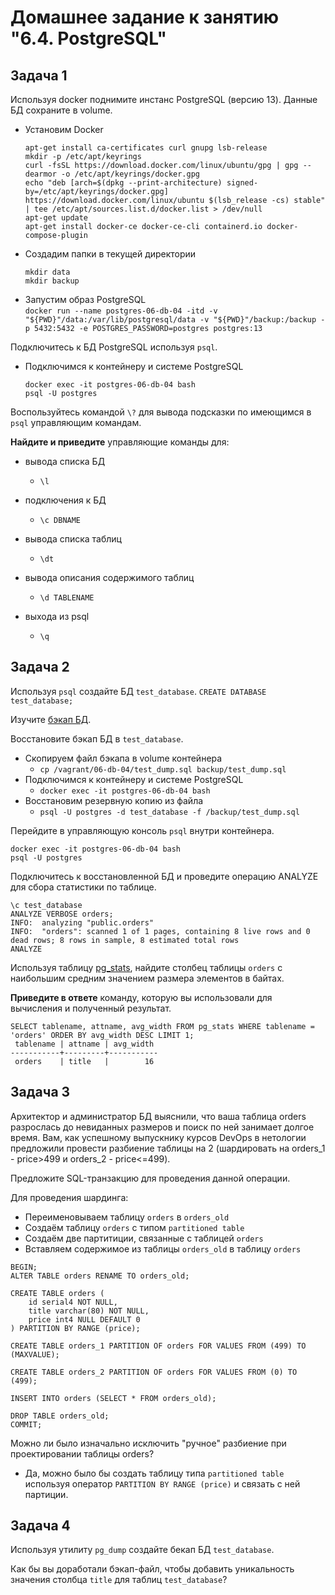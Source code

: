 # Домашнее задание к занятию "6.4. PostgreSQL"

## Задача 1

Используя docker поднимите инстанс PostgreSQL (версию 13). Данные БД сохраните в volume.


- Установим Docker  
    ```
    apt-get install ca-certificates curl gnupg lsb-release
    mkdir -p /etc/apt/keyrings
    curl -fsSL https://download.docker.com/linux/ubuntu/gpg | gpg --dearmor -o /etc/apt/keyrings/docker.gpg
    echo "deb [arch=$(dpkg --print-architecture) signed-by=/etc/apt/keyrings/docker.gpg] https://download.docker.com/linux/ubuntu $(lsb_release -cs) stable" | tee /etc/apt/sources.list.d/docker.list > /dev/null
    apt-get update
    apt-get install docker-ce docker-ce-cli containerd.io docker-compose-plugin
    ```
- Создадим папки в текущей директории
    ```
    mkdir data
    mkdir backup
    ```
- Запустим образ PostgreSQL  
    `docker run --name postgres-06-db-04 -itd -v "${PWD}"/data:/var/lib/postgresql/data -v "${PWD}"/backup:/backup -p 5432:5432 -e POSTGRES_PASSWORD=postgres postgres:13`

Подключитесь к БД PostgreSQL используя `psql`.

- Подключимся к контейнеру и системе PostgreSQL  
    ```
    docker exec -it postgres-06-db-04 bash
    psql -U postgres
    ```

Воспользуйтесь командой `\?` для вывода подсказки по имеющимся в `psql` управляющим командам.

**Найдите и приведите** управляющие команды для:
- вывода списка БД
    - `\l`

- подключения к БД
    - `\c DBNAME`


- вывода списка таблиц
    - `\dt`


- вывода описания содержимого таблиц
    - `\d TABLENAME`


- выхода из psql
    - `\q`



## Задача 2

Используя `psql` создайте БД `test_database`.
`CREATE DATABASE test_database;`

Изучите [бэкап БД](https://github.com/netology-code/virt-homeworks/tree/master/06-db-04-postgresql/test_data).

Восстановите бэкап БД в `test_database`.
- Скопируем файл бэкапа в volume контейнера  
    - `cp /vagrant/06-db-04/test_dump.sql backup/test_dump.sql`
- Подключимся к контейнеру и системе PostgreSQL  
    - `docker exec -it postgres-06-db-04 bash`
- Восстановим резервную копию из файла  
    - `psql -U postgres -d test_database -f /backup/test_dump.sql`


Перейдите в управляющую консоль `psql` внутри контейнера.
```
docker exec -it postgres-06-db-04 bash
psql -U postgres
```

Подключитесь к восстановленной БД и проведите операцию ANALYZE для сбора статистики по таблице.
```
\c test_database
ANALYZE VERBOSE orders;
INFO:  analyzing "public.orders"
INFO:  "orders": scanned 1 of 1 pages, containing 8 live rows and 0 dead rows; 8 rows in sample, 8 estimated total rows
ANALYZE
```

Используя таблицу [pg_stats](https://postgrespro.ru/docs/postgresql/12/view-pg-stats), найдите столбец таблицы `orders` 
с наибольшим средним значением размера элементов в байтах.

**Приведите в ответе** команду, которую вы использовали для вычисления и полученный результат.
```
SELECT tablename, attname, avg_width FROM pg_stats WHERE tablename = 'orders' ORDER BY avg_width DESC LIMIT 1;
 tablename | attname | avg_width
-----------+---------+-----------
 orders    | title   |        16
```


## Задача 3

Архитектор и администратор БД выяснили, что ваша таблица orders разрослась до невиданных размеров и
поиск по ней занимает долгое время. Вам, как успешному выпускнику курсов DevOps в нетологии предложили
провести разбиение таблицы на 2 (шардировать на orders_1 - price>499 и orders_2 - price<=499).

Предложите SQL-транзакцию для проведения данной операции.

Для проведения шардинга:  
- Переименовываем таблицу `orders` в `orders_old`  
- Создаём таблицу `orders` с типом `partitioned table`  
- Создаём две партитиции, связанные с таблицей `orders`  
- Вставляем содержимое из таблицы `orders_old` в таблицу `orders`  

```
BEGIN;
ALTER TABLE orders RENAME TO orders_old;

CREATE TABLE orders (
	id serial4 NOT NULL,
	title varchar(80) NOT NULL,
	price int4 NULL DEFAULT 0
) PARTITION BY RANGE (price);

CREATE TABLE orders_1 PARTITION OF orders FOR VALUES FROM (499) TO (MAXVALUE);

CREATE TABLE orders_2 PARTITION OF orders FOR VALUES FROM (0) TO (499);

INSERT INTO orders (SELECT * FROM orders_old);

DROP TABLE orders_old;
COMMIT;
```


Можно ли было изначально исключить "ручное" разбиение при проектировании таблицы orders?

- Да, можно было бы создать таблицу типа `partitioned table` используя оператор `PARTITION BY RANGE (price)` и связать с ней партиции.  

## Задача 4

Используя утилиту `pg_dump` создайте бекап БД `test_database`.

Как бы вы доработали бэкап-файл, чтобы добавить уникальность значения столбца `title` для таблиц `test_database`?

